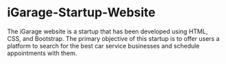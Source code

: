 # iGarage-Startup-Website

The iGarage website is a startup that has been developed using HTML, CSS, and Bootstrap. The primary objective of this startup is to offer users a platform to search for the best car service businesses and schedule appointments with them.
